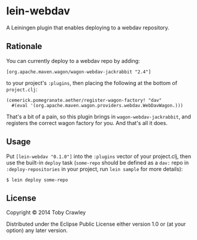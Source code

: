 # lein-webdav

A Leiningen plugin that enables deploying to a webdav repository.

## Rationale

You can currently deploy to a webdav repo by adding:

    [org.apache.maven.wagon/wagon-webdav-jackrabbit "2.4"]

to your project's `:plugins`, then placing the following at the bottom
of `project.clj`:

    (cemerick.pomegranate.aether/register-wagon-factory! "dav"
      #(eval '(org.apache.maven.wagon.providers.webdav.WebDavWagon.)))
  
That's a bit of a pain, so this plugin brings in
`wagon-webdav-jackrabbit`, and registers the correct wagon factory for
you. And that's all it does.

## Usage

Put `[lein-webdav "0.1.0"]` into the `:plugins` vector of your
project.clj, then use the built-in `deploy` task (`some-repo` should
be defined as a `dav:` repo in `:deploy-repositories` in your project,
run `lein sample` for more details):

    $ lein deploy some-repo

## License

Copyright © 2014 Toby Crawley

Distributed under the Eclipse Public License either version 1.0 or (at
your option) any later version.
